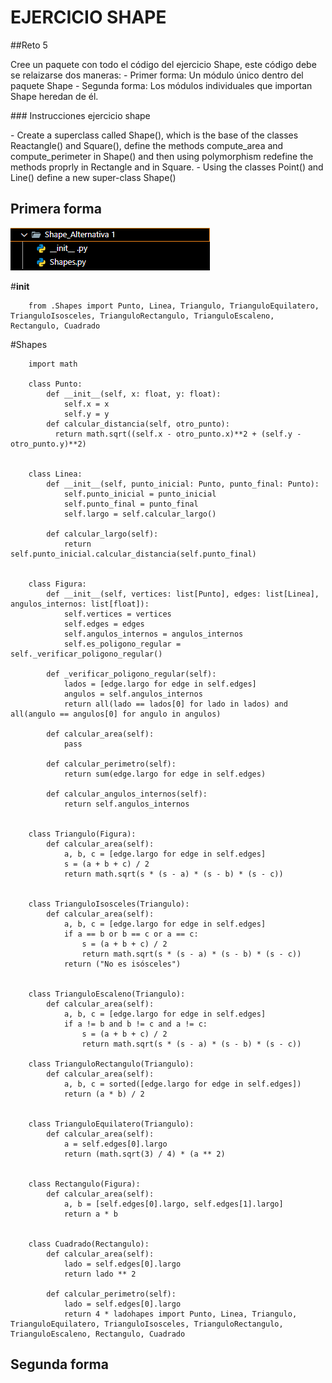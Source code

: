 # EJERCICIO SHAPE 
##Reto 5 
<P>
Cree un paquete con todo el código del ejercicio Shape, este código debe se relaizarse dos maneras: 
- Primer forma:
Un módulo único dentro del paquete Shape
- Segunda forma: 
Los módulos individuales que importan Shape heredan de él. 

</P>
### Instrucciones ejercicio shape 
<p>
- Create a superclass called Shape(), which is the base of the classes Reactangle() and Square(), define the methods compute_area and compute_perimeter in Shape() and then using polymorphism redefine the methods proprly in Rectangle and in Square.
- Using the classes Point() and Line() define a new super-class Shape() 
</p>

Primera forma 
-------------------------------
![](https://github.com/vcarreno52/Ejercicio_-Shape/blob/main/Carpeta%20Altenativa%201.png?raw=true)

#__init__


    
        from .Shapes import Punto, Linea, Triangulo, TrianguloEquilatero, TrianguloIsosceles, TrianguloRectangulo, TrianguloEscaleno, Rectangulo, Cuadrado


#Shapes


    
        import math

        class Punto:
            def __init__(self, x: float, y: float):
                self.x = x
                self.y = y
            def calcular_distancia(self, otro_punto):
              return math.sqrt((self.x - otro_punto.x)**2 + (self.y - otro_punto.y)**2)


        class Linea:
            def __init__(self, punto_inicial: Punto, punto_final: Punto):
                self.punto_inicial = punto_inicial
                self.punto_final = punto_final
                self.largo = self.calcular_largo()
        
            def calcular_largo(self):
                return self.punto_inicial.calcular_distancia(self.punto_final)
        
        
        class Figura:
            def __init__(self, vertices: list[Punto], edges: list[Linea], angulos_internos: list[float]):
                self.vertices = vertices
                self.edges = edges
                self.angulos_internos = angulos_internos
                self.es_poligono_regular = self._verificar_poligono_regular()
        
            def _verificar_poligono_regular(self):
                lados = [edge.largo for edge in self.edges]
                angulos = self.angulos_internos
                return all(lado == lados[0] for lado in lados) and all(angulo == angulos[0] for angulo in angulos)
        
            def calcular_area(self):
                pass
        
            def calcular_perimetro(self):
                return sum(edge.largo for edge in self.edges)
        
            def calcular_angulos_internos(self):
                return self.angulos_internos
        
        
        class Triangulo(Figura):
            def calcular_area(self):
                a, b, c = [edge.largo for edge in self.edges]
                s = (a + b + c) / 2
                return math.sqrt(s * (s - a) * (s - b) * (s - c))
        
        
        class TrianguloIsosceles(Triangulo):
            def calcular_area(self):
                a, b, c = [edge.largo for edge in self.edges]
                if a == b or b == c or a == c:
                    s = (a + b + c) / 2
                    return math.sqrt(s * (s - a) * (s - b) * (s - c))
                return ("No es isósceles")
        
        
        class TrianguloEscaleno(Triangulo):
            def calcular_area(self):
                a, b, c = [edge.largo for edge in self.edges]
                if a != b and b != c and a != c:
                    s = (a + b + c) / 2
                    return math.sqrt(s * (s - a) * (s - b) * (s - c))
        
        class TrianguloRectangulo(Triangulo):
            def calcular_area(self):
                a, b, c = sorted([edge.largo for edge in self.edges])
                return (a * b) / 2
        
        
        class TrianguloEquilatero(Triangulo):
            def calcular_area(self):
                a = self.edges[0].largo
                return (math.sqrt(3) / 4) * (a ** 2)
        
        
        class Rectangulo(Figura):
            def calcular_area(self):
                a, b = [self.edges[0].largo, self.edges[1].largo]
                return a * b
        
        
        class Cuadrado(Rectangulo):
            def calcular_area(self):
                lado = self.edges[0].largo
                return lado ** 2
        
            def calcular_perimetro(self):
                lado = self.edges[0].largo
                return 4 * ladohapes import Punto, Linea, Triangulo, TrianguloEquilatero, TrianguloIsosceles, TrianguloRectangulo,                        TrianguloEscaleno, Rectangulo, Cuadrado

Segunda forma 
-------------------------------
![]()

            
    
